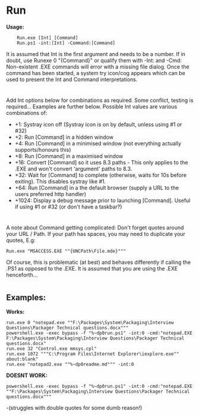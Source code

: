 # Run

**Usage:**
```
    Run.exe [Int] [Command]
    Run.ps1 -int:[Int] -Command:[Command]
```
It is assumed that Int is the first argument and needs to be a number.  If in doubt, use Runexe 0 "{Command}" or qualify them with -Int: and -Cmd:
Non-existent .EXE commands will error with a missing file dialog.
Once the command has been started, a system try icon/cog appears which can be used to present the Int and Command interpretations.

#

Add Int options below for combinations as required.  Some conflict, testing is required...  Examples are further below.
Possible Int values are various combinations of:
 - +1: Systray icon off (Systray icon is on by default, unless using #1 or #32)
 - +2: Run [Command] in a hidden window
 - +4: Run [Command] in a minimised window (not everything actually supports/honours this)
 - +8: Run [Command] in a maximised window
 - +16: Convert [Command] so it uses 8.3 paths - This only applies to the .EXE and won't convert 'argument' paths to 8.3.
 - +32: Wait for [Command] to complete (otherwise, waits for 10s before exiting).  This disables systray like #1.
 - +64: Run [Command] in a the default browser (supply a URL to the users preferred http handler)
 - +1024: Display a debug message prior to launching [Command].  Useful if using #1 or #32 (or don't have a taskbar?)

#

A note about Command getting complicated:
Don't forget quotes around your URL / Path. If your path has spaces, you may need to duplicate your quotes, E.g:
```
Run.exe "MSACCESS.EXE ""{UNCPath\File.mde}"""
```
Of course, this is problematic (at best) and behaves differently if calling the .PS1 as opposed to the .EXE.  It is assumed that you are using the .EXE henceforth...

#

## Examples:
**Works:**
```
run.exe 0 "notepad.exe ""F:\Packages\System\Packaging\Interview Questions\Packager Technical questions.docx"""
powershell.exe -exec bypass -f "%~dp0run.ps1" -int:0 -cmd:"notepad.EXE F:\Packages\System\Packaging\Interview Questions\Packager Technical questions.docx"
run.exe 32 "Control.exe mmsys.cpl"
run.exe 1072 """C:\Program Files\Internet Explorer\iexplore.exe"" about:blank"
run.exe "notepad2.exe ""%~dp0readme.md""" -int:0
```
**DOESNT WORK:**
```
powershell.exe -exec bypass -f "%~dp0run.ps1" -int:0 -cmd:"notepad.EXE ""F:\Packages\System\Packaging\Interview Questions\Packager Technical questions.docx"""
```
-(struggles with double quotes for some dumb reason!)
